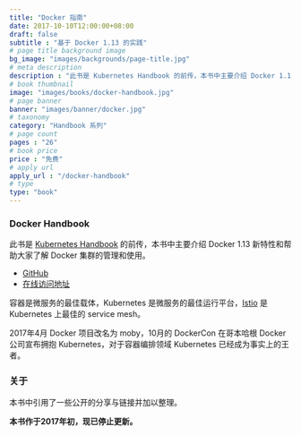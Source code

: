 ```yaml
---
title: "Docker 指南"
date: 2017-10-10T12:00:00+08:00
draft: false
subtitle : "基于 Docker 1.13 的实践"
# page title background image
bg_image: "images/backgrounds/page-title.jpg"
# meta description
description : "此书是 Kubernetes Handbook 的前传，本书中主要介绍 Docker 1.13 新特性和帮助大家了解 Docker 集群的管理和使用。"
# book thumbnail
image: "images/books/docker-handbook.jpg"
# page banner
banner: "images/banner/docker.jpg"
# taxonomy
category: "Handbook 系列"
# page count
pages : "26"
# book price
price : "免费"
# apply url
apply_url : "/docker-handbook"
# type
type: "book"
---
```


### Docker Handbook

此书是 [Kubernetes Handbook](https://jimmysong.io/kubernetes-handbook/) 的前传，本书中主要介绍 Docker 1.13 新特性和帮助大家了解 Docker 集群的管理和使用。

- [GitHub](https://github.com/rootsongjc/docker-handbook)
- [在线访问地址](https://jimmysong.io/docker-handbook)

容器是微服务的最佳载体，Kubernetes 是微服务的最佳运行平台，[Istio](https://istio.io) 是 Kubernetes 上最佳的 service mesh。

2017年4月 Docker 项目改名为 moby，10月的 DockerCon 在哥本哈根 Docker 公司宣布拥抱 Kubernetes，对于容器编排领域 Kubernetes 已经成为事实上的王者。

### 关于

本书中引用了一些公开的分享与链接并加以整理。

**本书作于2017年初，现已停止更新。**
